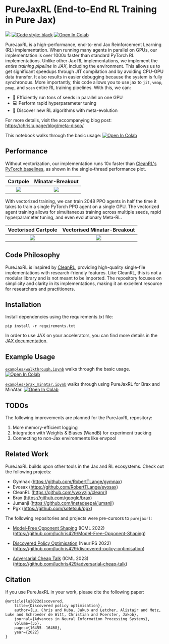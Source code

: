 # PureJaxRL (End-to-End RL Training in Pure Jax)

[<img src="https://img.shields.io/badge/license-Apache2.0-blue.svg">](https://github.com/luchris429/purejaxrl/LICENSE)
[![Code style: black](https://img.shields.io/badge/code%20style-black-000000.svg)](https://github.com/psf/black)
[![Open In Colab](https://colab.research.google.com/assets/colab-badge.svg)](https://colab.research.google.com/github/luchris429/purejaxrl/blob/main/examples/walkthrough.ipynb)

PureJaxRL is a high-performance, end-to-end Jax Reinforcement Learning (RL) implementation. When running many agents in parallel on GPUs, our implementation is over 1000x faster than standard PyTorch RL implementations. Unlike other Jax RL implementations, we implement the *entire training pipeline in JAX*, including the environment. This allows us to get significant speedups through JIT compilation and by avoiding CPU-GPU data transfer. It also results in easier debugging because the system is fully synchronous. More importantly, this code allows you to use jax to `jit`, `vmap`, `pmap`, and `scan` entire RL training pipelines. With this, we can:

- 🏃 Efficiently run tons of seeds in parallel on one GPU
- 💻 Perform rapid hyperparameter tuning
- 🦎 Discover new RL algorithms with meta-evolution

For more details, visit the accompanying blog post: https://chrislu.page/blog/meta-disco/

This notebook walks through the basic usage: [![Open In Colab](https://colab.research.google.com/assets/colab-badge.svg)](https://colab.research.google.com/github/luchris429/purejaxrl/blob/main/examples/walkthrough.ipynb)

## Performance

Without vectorization, our implementation runs 10x faster than [CleanRL's PyTorch baselines](https://github.com/vwxyzjn/cleanrl/blob/master/cleanrl/ppo.py), as shown in the single-thread performance plot.

Cartpole                   |  Minatar-Breakout
:-------------------------:|:-------------------------:
![](docs/cartpole_plot_seconds.png)  |  ![](docs/minatar_plot_seconds.png)


With vectorized training, we can train 2048 PPO agents in half the time it takes to train a single PyTorch PPO agent on a single GPU. The vectorized agent training allows for simultaneous training across multiple seeds, rapid hyperparameter tuning, and even evolutionary Meta-RL. 

Vectorised Cartpole        |  Vectorised Minatar-Breakout
:-------------------------:|:-------------------------:
![](docs/cartpole_plot_parallel.png)  |  ![](docs/minatar_plot_parallel.png)


## Code Philosophy

PureJaxRL is inspired by [CleanRL](https://github.com/vwxyzjn/cleanrl), providing high-quality single-file implementations with research-friendly features. Like CleanRL, this is not a modular library and is not meant to be imported. The repository focuses on simplicity and clarity in its implementations, making it an excellent resource for researchers and practitioners.

## Installation

Install dependencies using the requirements.txt file:

```
pip install -r requirements.txt
```

In order to use JAX on your accelerators, you can find more details in the [JAX documentation](https://github.com/google/jax#installation).

## Example Usage

[`examples/walkthrough.ipynb`](https://github.com/luchris429/purejaxrl/blob/main/examples/walkthrough.ipynb) walks through the basic usage. [![Open In Colab](https://colab.research.google.com/assets/colab-badge.svg)](https://colab.research.google.com/github/luchris429/purejaxrl/blob/main/examples/walkthrough.ipynb)

[`examples/brax_minatar.ipynb`](https://github.com/luchris429/purejaxrl/blob/main/examples/brax_minatar.ipynb) walks through using PureJaxRL for Brax and MinAtar. [![Open In Colab](https://colab.research.google.com/assets/colab-badge.svg)](https://colab.research.google.com/github/luchris429/purejaxrl/blob/main/examples/brax_minatar.ipynb)

## TODOs

The following improvements are planned for the PureJaxRL repository:

1. More memory-efficient logging
2. Integration with Weights & Biases (WandB) for experiment tracking
3. Connecting to non-Jax environments like envpool

## Related Work

PureJaxRL builds upon other tools in the Jax and RL ecosystems. Check out the following projects:

- Gymnax (https://github.com/RobertTLange/gymnax)
- Evosax (https://github.com/RobertTLange/evosax)
- CleanRL (https://github.com/vwxyzjn/cleanrl)
- Brax (https://github.com/google/brax)
- Jumanji (https://github.com/instadeepai/jumanji)
- Pgx (https://github.com/sotetsuk/pgx)

The following repositories and projects were pre-cursors to `purejaxrl`:

- [Model-Free Opponent Shaping](https://arxiv.org/abs/2205.01447) (ICML 2022) (https://github.com/luchris429/Model-Free-Opponent-Shaping)

- [Discovered Policy Optimisation](https://arxiv.org/abs/2210.05639) (NeurIPS 2022) (https://github.com/luchris429/discovered-policy-optimisation)

- [Adversarial Cheap Talk](https://arxiv.org/abs/2211.11030) (ICML 2023) (https://github.com/luchris429/adversarial-cheap-talk)

## Citation

If you use PureJaxRL in your work, please cite the following paper:

```
@article{lu2022discovered,
    title={Discovered policy optimisation},
    author={Lu, Chris and Kuba, Jakub and Letcher, Alistair and Metz, Luke and Schroeder de Witt, Christian and Foerster, Jakob},
    journal={Advances in Neural Information Processing Systems},
    volume={35},
    pages={16455--16468},
    year={2022}
}
```
